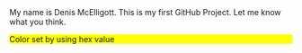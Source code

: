 <html>
<head>
<title><strong>Introduction</strong></title>
</head>

<body>
My name is Denis McElligott. This is my first GitHub Project. Let me know what you think.
</body>

<p style="background-color:#FFFF00">
Color set by using hex value
</p>

</html>
